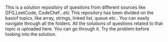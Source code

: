 This is a solution repository of questions from different sources like GFG,LeetCode, CodeChef...etc
This repository has been divided on the basiof topics, like array, strings, linked list, queue etc..
You can easily navigate through all the folders.
All the solutions of questions related to that topic is uploaded here.
You can go through it.
Try the problem before looking into the solution.
